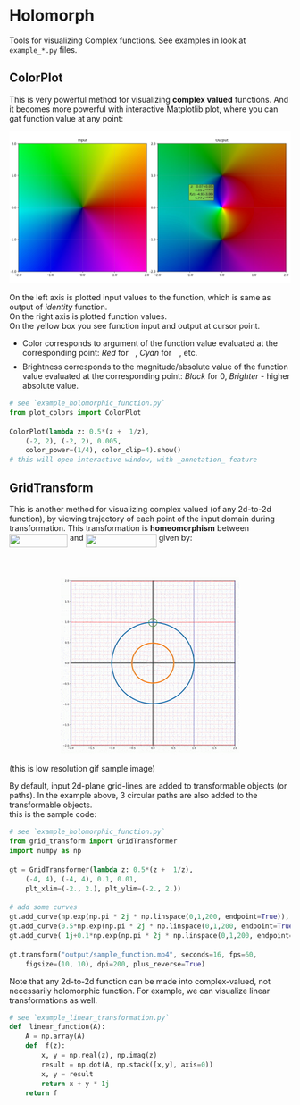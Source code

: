 # Holomorph

Tools for visualizing Complex functions.
See examples in look at `example_*.py` files.

## ColorPlot
This is very powerful method for visualizing **complex valued** functions. And it becomes more powerful with interactive Matplotlib plot, where you can gat function value at any point:

<img src="https://github.com/ashmat98/Holomorph/blob/master/output/screenshot.jpg?raw=true">

On the left axis is plotted input values to the function, which is same as output of _identity_ function.<br/>
On the right axis is plotted function values.<br/>
On the yellow box you see function input and output at cursor point.<br/>
- Color corresponds to argument of the function value evaluated at the corresponding point: _Red_ for <img src="/tex/29632a9bf827ce0200454dd32fc3be82.svg?invert_in_darkmode&sanitize=true" align=middle width=8.219209349999991pt height=21.18721440000001pt/>, _Cyan_ for <img src="/tex/f30fdded685c83b0e7b446aa9c9aa120.svg?invert_in_darkmode&sanitize=true" align=middle width=9.96010619999999pt height=14.15524440000002pt/>, etc.
- Brightness corresponds to the magnitude/absolute value of the function value evaluated at the corresponding point: _Black_ for 0, _Brighter_ - higher absolute value.
```python
# see `example_holomorphic_function.py`
from plot_colors import ColorPlot

ColorPlot(lambda z: 0.5*(z +  1/z), 
	(-2, 2), (-2, 2), 0.005,
	color_power=(1/4), color_clip=4).show()
# this will open interactive window, with _annotation_ feature
```
## GridTransform
This is another method for visualizing complex valued (of any 2d-to-2d function), by viewing trajectory of each point of the input domain during transformation.
This transformation is **homeomorphism** between <img src="/tex/d9950175c5a8ebf52f3b908f740c9a20.svg?invert_in_darkmode&sanitize=true" align=middle width=104.2882401pt height=24.65753399999998pt/> and <img src="/tex/61c6e13634b03dcac7df3b15aba679b3.svg?invert_in_darkmode&sanitize=true" align=middle width=126.89108354999998pt height=24.65753399999998pt/> given by:
<p align="center"><img src="/tex/cc694c9396c7ff068d45bf8d2115658f.svg?invert_in_darkmode&sanitize=true" align=middle width=313.38637934999997pt height=16.438356pt/></p>
<p align="center">
 <img src="https://github.com/ashmat98/Holomorph/blob/master/output/sample_function.gif?raw=true"  class="center"> </p>
 (this is low resolution gif sample image)

By default, input 2d-plane grid-lines are added to transformable objects (or paths). In the example above, 3 circular paths are also added to the transformable objects.<br/>
this is the sample code:

```python
# see `example_holomorphic_function.py`
from grid_transform import GridTransformer
import numpy as np

gt = GridTransformer(lambda z: 0.5*(z +  1/z),
	(-4, 4), (-4, 4), 0.1, 0.01,
	plt_xlim=(-2., 2.), plt_ylim=(-2., 2.))

# add some curves
gt.add_curve(np.exp(np.pi * 2j * np.linspace(0,1,200, endpoint=True)), lw=4)
gt.add_curve(0.5*np.exp(np.pi * 2j * np.linspace(0,1,200, endpoint=True)), lw=4)
gt.add_curve( 1j+0.1*np.exp(np.pi * 2j * np.linspace(0,1,200, endpoint=True)), lw=2)

gt.transform("output/sample_function.mp4", seconds=16, fps=60,
	figsize=(10, 10), dpi=200, plus_reverse=True)
```

Note that any 2d-to-2d function can be made into complex-valued, not necessarily holomorphic function. For example, we can visualize linear transformations as well.

```python
# see `example_linear_transformation.py`
def  linear_function(A):
	A = np.array(A)
	def  f(z):
		x, y = np.real(z), np.imag(z)
		result = np.dot(A, np.stack([x,y], axis=0))
		x, y = result
		return x + y * 1j
	return f
```
